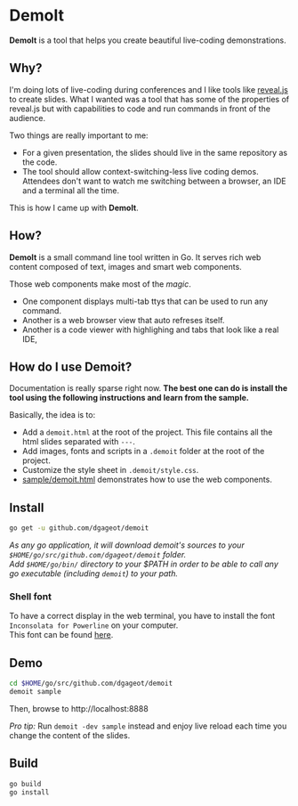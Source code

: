 # DemoIt

**DemoIt** is a tool that helps you create beautiful live-coding demonstrations.

## Why?

I'm doing lots of live-coding during conferences and I like tools like
[reveal.js](https://revealjs.com/) to create slides. What I wanted was a
tool that has some of the properties of reveal.js but with
capabilities to code and run commands in front of the audience.

Two things are really important to me:
 + For a given presentation, the slides should live in the same repository as the code.
 + The tool should allow context-switching-less live coding demos.
Attendees don't want to watch me switching between a browser, an IDE and a
terminal all the time.

This is how I came up with **DemoIt**.

## How?

**DemoIt** is a small command line tool written in Go. It serves
rich web content composed of text, images and smart web components.

Those web components make most of the *magic*.

 + One component displays multi-tab ttys that can be used to run any command.
 + Another is a web browser view that auto refreses itself.
 + Another is a code viewer with highlighing and tabs that look like a real IDE,

## How do I use Demoit?

Documentation is really sparse right now. **The best one can do is install the tool
using the following instructions and learn from the sample.**

Basically, the idea is to:

 + Add a `demoit.html` at the root of the project. This file contains all the html slides separated with `---`.
 + Add images, fonts and scripts in a `.demoit` folder at the root of the project.
 + Customize the style sheet in `.demoit/style.css`.
 + [sample/demoit.html](sample/demoit.html) demonstrates how to use the web components.

## Install

```bash
go get -u github.com/dgageot/demoit
```

*As any go application, it will download demoit's sources to your `$HOME/go/src/github.com/dgageot/demoit` folder.  
Add `$HOME/go/bin/` directory to your $PATH in order to be able to call any go executable (including `demoit`) to your path.*

### Shell font

To have a correct display in the web terminal, you have to install the font `Inconsolata for Powerline` on your computer.  
This font can be found [here](https://github.com/powerline/fonts/tree/master/Inconsolata).

## Demo

```bash
cd $HOME/go/src/github.com/dgageot/demoit
demoit sample
```

Then, browse to http://localhost:8888

*Pro tip:* Run `demoit -dev sample` instead and enjoy live reload each time you change the content of the slides.

## Build

```bash
go build
go install
```
